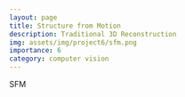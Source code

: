 ```yaml
---
layout: page
title: Structure from Motion
description: Traditional 3D Reconstruction
img: assets/img/project6/sfm.png
importance: 6
category: computer vision
---
```


SFM